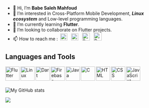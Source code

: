 - 👋 Hi, I’m **Babe Saleh Mahfoud**
- 👀 I’m interested in Cross-Platform Mobile Development, ***Linux ecosystem*** and Low-level programming languages.
- 🌱 I’m currently learning **Flutter**.
- 💞️ I’m looking to collaborate on Flutter projects. <br />
- 📫 How to reach me :&nbsp;
     [<img  alt="Babe Saleh Mahfoud | LinkedIn" width="22px" src="https://cdn-icons-png.flaticon.com/512/174/174857.png" />][linkedin] &nbsp;
     [<img  alt="Babe Saleh Mahfoud | Telegram" width="22px" src="https://upload.wikimedia.org/wikipedia/commons/thumb/8/82/Telegram_logo.svg/2048px-Telegram_logo.svg.png" />][telegram] &nbsp;
     [<img  alt="Babe Saleh Mahfoud | Hackerrank" width="24px" src="https://cdn4.iconfinder.com/data/icons/logos-and-brands/512/160_Hackerrank_logo_logos-512.png" />][hackerrank] &nbsp;
     [<img  alt="Babe Saleh Mahfoud | LeetCode" width="25px" src="https://upload.wikimedia.org/wikipedia/commons/1/19/LeetCode_logo_black.png" />][leetcode]
    

## Languages and Tools
<img align="left" alt="Flutter" width="44px" src="https://img.icons8.com/fluency/344/flutter.png" /> 
<img align="left" alt="Linux" width="44px" src="https://www.freepnglogos.com/uploads/linux-png/file-icons-flat-linux-svg-wikimedia-commons-6.png" /> 
<img align="left" alt="Dart" width="44px" src="https://img.icons8.com/color/344/dart.png" /> 
<img align="left" alt="Firebase" width="44px" src="https://img.icons8.com/color/344/firebase.png" /> 
<img align="left" alt="Java" width="44px" src="https://img.icons8.com/color/344/java-coffee-cup-logo--v1.png" /> 
<img align="left" alt="C" width="44px" src="https://img.icons8.com/color/344/c-programming.png" /> 
<img align="left" alt="HTML" width="44px" src="https://img.icons8.com/color/344/html-5--v1.png" />
<img align="left" alt="CSS" width="44px" src="https://img.icons8.com/color/344/css3.png"/>  
<img align="left" alt="JavaScript" width="44px" src="https://img.icons8.com/color/344/javascript--v1.png" />  <br/>


[telegram]: https://t.me/Babe_Saleh_Mahfoud
[linkedin]: https://www.linkedin.com/in/babe-saleh-mahfoud-519b52200/
[leetcode]: https://leetcode.com/babe_saleh_mahfoud/
[hackerrank]: https://www.hackerrank.com/Babe_Saleh_Dahi
<br /> <br /> 
![My GitHub stats](https://github-readme-stats.vercel.app/api?username=babe-saleh-mahfoud&show_icons=true&theme=radical&count_private=true)

![](https://komarev.com/ghpvc/?username=babe-saleh-mahfoud)

<!---
babe-saleh-mahfoud/babe-saleh-mahfoud is a ✨ special ✨ repository because its `README.md` (this file) appears on your GitHub profile.
You can click the Preview link to take a look at your changes.
--->
